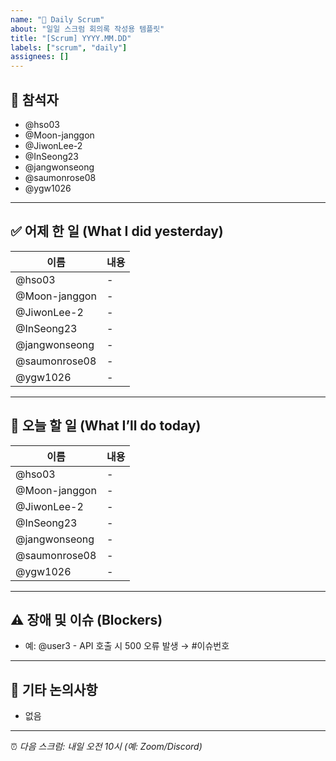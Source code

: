 ```yaml
---
name: "📝 Daily Scrum"
about: "일일 스크럼 회의록 작성용 템플릿"
title: "[Scrum] YYYY.MM.DD"
labels: ["scrum", "daily"]
assignees: []
---
```


## 👥 참석자
- @hso03 
- @Moon-janggon 
- @JiwonLee-2 
- @InSeong23 
- @jangwonseong 
- @saumonrose08 
- @ygw1026 

---

## ✅ 어제 한 일 (What I did yesterday)

| 이름 | 내용 |
|------|------|
| @hso03 | - |
| @Moon-janggon  | - |
| @JiwonLee-2 | - |
| @InSeong23 | - |
| @jangwonseong | - |
| @saumonrose08 | - |
| @ygw1026  | - |

---

## 📌 오늘 할 일 (What I’ll do today)

| 이름 | 내용 |
|------|------|
| @hso03 | - |
| @Moon-janggon  | - |
| @JiwonLee-2 | - |
| @InSeong23 | - |
| @jangwonseong | - |
| @saumonrose08 | - |
| @ygw1026  | - |

---

## ⚠️ 장애 및 이슈 (Blockers)
- 예: @user3 - API 호출 시 500 오류 발생 → #이슈번호


---

## 💬 기타 논의사항
- 없음

---

⏰ *다음 스크럼: 내일 오전 10시 (예: Zoom/Discord)*
